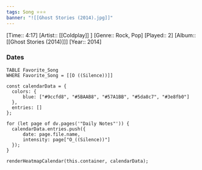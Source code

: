 ```yaml
---
tags: Song ⭐⭐⭐ 
banner: "![[Ghost Stories (2014).jpg]]"
---
```

[Time:: 4:17]
[Artist:: [[Coldplay]] ]
[Genre:: Rock, Pop]
[Played:: 2]
[Album:: [[Ghost Stories (2014)]]]
[Year:: 2014]
### Dates
````dataview
TABLE Favorite_Song
WHERE Favorite_Song = [[O ((Silence))]]
````
  ```dataviewjs
const calendarData = { 
	colors: { 
		blue: ["#9ccfd8", "#5BAAB8", "#57A1BB", "#5da8c7", "#3e8fb0"] 
	}, 
	entries: [] 
}; 

for (let page of dv.pages('"Daily Notes"')) { 
	calendarData.entries.push({ 
		date: page.file.name, 
		intensity: page["O_((Silence))"]
	}); 
} 

renderHeatmapCalendar(this.container, calendarData);
```
